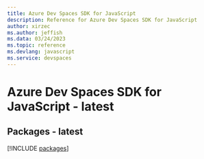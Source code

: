 ```yaml
---
title: Azure Dev Spaces SDK for JavaScript
description: Reference for Azure Dev Spaces SDK for JavaScript
author: xirzec
ms.author: jeffish
ms.data: 03/24/2023
ms.topic: reference
ms.devlang: javascript
ms.service: devspaces
---
```

# Azure Dev Spaces SDK for JavaScript - latest
## Packages - latest
[!INCLUDE [packages](dev-spaces-index.md)]